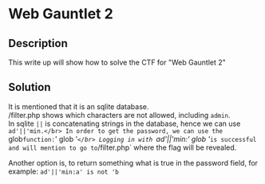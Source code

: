 # Web Gauntlet 2

## Description
This write up will show how to solve the CTF for "Web Gauntlet 2"

## Solution
It is mentioned that it is an sqlite database.</br>
/filter.php shows which characters are not allowed, including `admin`.</br>
In sqlite `||` is concatenating strings in the database, hence we can use `ad'||'min.</br>
In order to get the password, we can use the `glob` function: `' glob '*`</br>
Logging in with `ad'||'min:' glob '*` is successful and will mention to go to `/filter.php` where the flag will be revealed.</br>

Another option is, to return something what is true in the password field, for example: `ad'||'min:a' is not 'b`</br>

